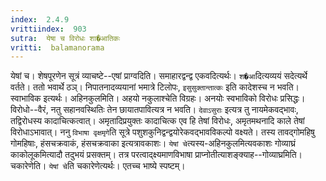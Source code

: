 ```yaml
---
index:  2.4.9
vrittiindex:  903
sutra:  येषा च विरोधः शा�आतिकः
vritti:  balamanorama 
---
```


येषां च। शेषपूरणेन सूत्रं व्याचष्टे--एषां प्राग्वदिति। समाहारद्वन्द्व एकवदित्यर्थः। `श�आ`दित्यव्ययं सदेत्यर्थे वर्तते। ततो भवार्थे ठञ्। निपातनादव्ययानां भमात्रे टिलोपः, `इसुसुक्तान्तात्कः` इति कादेशस्च न भवति। स्वाभाविक इत्यर्थः। अहिनकुलमिति। अहयो नकुलाश्चेति विग्रहः। अनयोः स्वभाविको विरोधः प्रसिद्धः। विरोधो--वैरं, नतु सहानवस्थितिः तेन छायातपावित्यत्र न भवति। `देवाऽसुराः` इत्यत्र तु नायमेकवद्भावः, तद्विरोधस्य कादाचित्कत्वात्। अमृतादिप्रयुक्तः कादाचित्क एव हि तेषां विरोधः, अमृतमथनादि काले तेषां विरोधाऽभावात्। ननु `विभाषा वृक्षमृगे`ति सूत्रे पशुशकुनिद्वन्द्वयोरेकवद्भावविकल्पो वक्ष्यते। तस्य तावद्गोमहिषु गोमहिषाः, हंसचक्रवाकं, हंसचक्रवाका इत्यत्रावकाशः। `येषां चे`त्यस्य-अहिनकुलमित्यवकाशः गोव्याघ्रं काकोलूकमित्यादौ तदुभयं प्रसक्तम्। तत्र परत्वाद्क्ष्यमाणविभाषा प्राप्नोतीत्याशङ्क्याह--गोव्याघ्रमिति। चकारेणेति। `येषां चे`ति चकारेणेत्यर्थः। एतच्च भाष्ये स्पष्टम्। 


